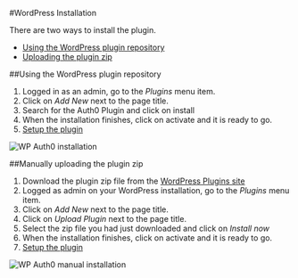 #WordPress Installation

There are two ways to install the plugin.

- [Using the WordPress plugin repository](#1)
- [Uploading the plugin zip](#2)

##Using the WordPress plugin repository

1. Logged in as an admin, go to the *Plugins* menu item.
2. Click on *Add New* next to the page title.
3. Search for the Auth0 Plugin and click on install
4. When the installation finishes, click on activate and it is ready to go.
5. [Setup the plugin](http://docs.auth0.com/cms/wordpress/configuration)

<img src="https://cdn.auth0.com/docs/cms/wordpress/wp-auth0-install.gif" alt="WP Auth0 installation">

##Manually uploading the plugin zip

1. Download the plugin zip file from the [WordPress Plugins site](https://wordpress.org/plugins/auth0/)
2. Logged as admin on your WordPress installation, go to the *Plugins* menu item.
3. Click on *Add New* next to the page title.
4. Click on *Upload Plugin* next to the page title.
5. Select the zip file you had just downloaded and click on *Install now*
6. When the installation finishes, click on activate and it is ready to go.
7. [Setup the plugin](http://docs.auth0.com/cms/wordpress/configuration)

<img src="https://cdn.auth0.com/docs/cms/wordpress/wp-auth0-install-manual.gif" alt="WP Auth0 manual installation">
